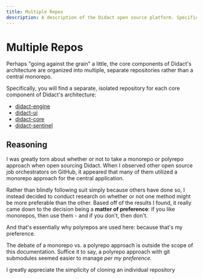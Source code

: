 ```yaml
---
title: Multiple Repos
description: A description of the Didact open source platform. Specifically, a deep dive into its multi-repo setup in GitHub.
---
```


# Multiple Repos

Perhaps "going against the grain" a little, the core components of Didact's architecture are organized into multiple, separate repositories rather than a central monorepo.

Specifically, you will find a separate, isolated repository for each core component of Didact's architecture:

- [didact-engine](https://github.com/DidactHQ/didact-engine)
- [didact-ui](https://github.com/DidactHQ/didact-ui)
- [didact-core](https://github.com/DidactHQ/didact-core)
- [didact-sentinel](https://github.com/DidactHQ/didact-sentinel)

## Reasoning

I was greatly torn about whether or not to take a monorepo or polyrepo approach when open sourcing Didact. When I observed other open source job orchestrators on GitHub, it appeared that many of them utilized a monorepo approach for the central application.

Rather than blindly following suit simply because others have done so, I instead decided to conduct research on whether or not one method might be more preferable than the other. Based off of the results I found, it really came down to the decision being a **matter of preference**: if you like monorepos, then use them - and if you don't, then don't.

And that's essentially why polyrepos are used here: because that's my preference.

The debate of a monorepo vs. a polyrepo approach is outside the scope of this documentation. Suffice it to say, a polyrepo approach with git submodules seemed easier to manage *per my preference.*

I greatly appreciate the simplicity of cloning an individual repository 